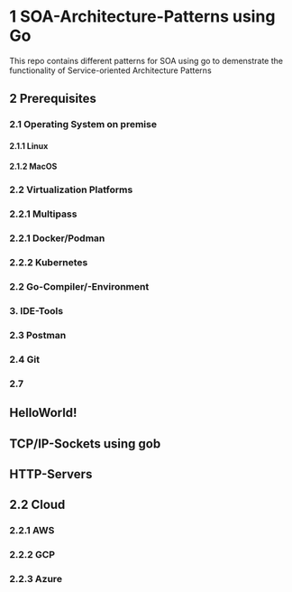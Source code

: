 # 1 SOA-Architecture-Patterns using Go
This repo contains different patterns for SOA using go to demenstrate the functionality of Service-oriented Architecture Patterns
## 2 Prerequisites
### 2.1 Operating System on premise
#### 2.1.1 Linux
#### 2.1.2 MacOS
### 2.2 Virtualization Platforms
### 2.2.1 Multipass
### 2.2.1 Docker/Podman
### 2.2.2 Kubernetes

### 2.2 Go-Compiler/-Environment
### 3. IDE-Tools
### 2.3 Postman
### 2.4 Git

### 2.7 

## HelloWorld!
## TCP/IP-Sockets using gob
## HTTP-Servers

## 2.2 Cloud
### 2.2.1 AWS
### 2.2.2 GCP
### 2.2.3 Azure


